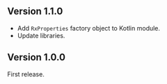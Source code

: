 Version 1.1.0
---
* Add `RxProperties` factory object to Kotlin module.
* Update libraries.

Version 1.0.0
---
First release.

